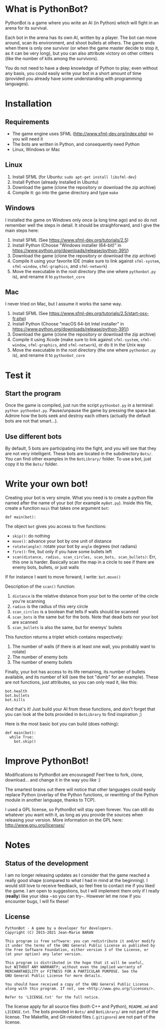 # What is PythonBot?

PythonBot is a game where you write an AI (in Python) which will fight in an arena for its survival.

Each bot in the arena has its own AI, written by a player. The bot can move around, scan its environment, and shoot
bullets at others. The game ends when there is only one survivor (or when the game master decide to stop it, as it can
be very long), but you can also attribute victory on other critters (like the number of kills among the survivors).

You do not need to have a deep knowledge of Python to play; even without any basis, you could easily write your bot in a
short amount of time (provided you already have some understanding with programming languages).

# Installation

## Requirements

* The game engine uses SFML (http://www.sfml-dev.org/index.php) so you will need it
* The bots are written in Python, and consequently need Python
* Linux, Windows or Mac

## Linux

1. Install SFML (for Ubuntu: `sudo apt-get install libsfml-dev`)
2. Install Python (already installed in Ubuntu)
3. Download the game (clone the repository or download the zip archive)
4. Compile it: go into the game directory and type `make`

## Windows

I installed the game on Windows only once (a long time ago) and so do not remember well the steps in detail. It should
be straighforward, and I give the main steps here:

1. Install SFML (See https://www.sfml-dev.org/tutorials/2.5)
2. Install Python (Choose "Windows installer (64-bit)" in https://www.python.org/downloads/release/python-391/)
3. Download the game (clone the repository or download the zip archive)
4. Compile it using your favorite IDE (make sure to link against `sfml-system`, `sfml-window`, `sfml-graphics`, and
   `sfml-network`)
5. Move the executable in the root directory (the one where `pythonbot.py` is), and rename it to `pythonbot_core`

## Mac

I never tried on Mac, but I assume it works the same way.

1. Install SFML (See https://www.sfml-dev.org/tutorials/2.5/start-osx-fr.php)
2. Install Python (Choose "macOS 64-bit Intel installer" in https://www.python.org/downloads/release/python-391/)
3. Download the game (clone the repository or download the zip archive)
4. Compile it using Xcode (make sure to link against `sfml-system`, `sfml-window`, `sfml-graphics`, and `sfml-network`),
or do it in the Unix way
5. Move the executable in the root directory (the one where `pythonbot.py` is), and rename it to `pythonbot_core`

# Test it

## Start the program

Once the game is compiled, just run the script `pythonbot.py` in a terminal: `python pythonbot.py`. Pause/unpause the
game by pressing the space bar. Admire how the bots seek and destroy each others (actually the default bots are not that
smart...).

## Use different bots

By default, 5 bots are participating into the fight, and you will see that they are not very intelligent. These bots are
located in the subdirectory `Bots/`. You can find other examples in the `BotLibrary/` folder. To use a bot, just copy it
to the `Bots/` folder.

# Write your own bot!

Creating your bot is very simple. What you need is to create a python file named after the name of your bot (for example
`myBot.py`). Inside this file, create a function `main` that takes one argument `bot`:
```
def main(bot):
```
The object `bot` gives you access to five functions:
- `skip()`: do nothing
- `move()`: advance your bot by one unit of distance
- `rotate(angle)`: rotate your bot by `angle` degrees (not radians)
- `fire()`: fire, but only if you have some bullets left
- `scan(distance, radius, scan_circles, scan_bots, scan_bullets)`: Err, this one is harder. Basically scan the map in a
circle to see if there are enemy bots, bullets, or just walls

If for instance I want to move forward, I write: `bot.move()`

Description of the `scan()` function:

1. `distance` is the relative distance from your bot to the center of the circle you're scanning
2. `radius` is the radius of this very circle
3. `scan_circles` is a boolean that tells if walls should be scanned
4. `scan_bots` is the same but for the bots. Note that dead bots nor your bot are scanned
5. `scan_bullets` is also the same, but for enemys' bullets

This function returns a triplet which contains respectively:

1. The number of walls (if there is at least one wall, you probably want to rotate)
2. The number of enemy bots
3. The number of enemy bullets

Finally, your bot has access to its life remaining, its number of bullets available, and its number of kill (see the bot
"dumb" for an example). These are not functions, just attributes, so you can only read it, like this:
```
bot.health
bot.bullets
bot.kills
```
And that's it! Just build your AI from these functions, and don't forget that you can look at the bots provided in
`BotLibrary` to find inspiration ;)



Here is the most basic bot you can build (does nothing):
```
def main(bot):
  while True:
    bot.skip()
```

# Improve PythonBot!

Modifications to PythonBot are encouraged! Feel free to fork, clone, download... and change it in the way you like :)

The smartest brains out there will notice that other languages could easily replace Python (overlay of the Python
functions, or rewritting of the Python module in another language, thanks to TCP).

I used a GPL license, so PythonBot will stay open forever. You can still do whatever you want with it, as long as you
provide the sources when releasing your version. More information on the GPL here: http://www.gnu.org/licenses/

# Notes

## Status of the development

I am no longer releasing updates as I consider that the game reached a really good shape (compared to what I had in mind
at the beginning). I would still love to receive feedback, so feel free to contact me if you liked the game. I am open
to suggestions, but I will implement them only if I really (**really**) like your idea −so you can try−. However let me
now if you encounter bugs, I will fix these!

## License

```
PythonBot - A game by a developer for developers.
Copyright (C) 2015-2021 Jean-Marie BARAN

This program is free software: you can redistribute it and/or modify
it under the terms of the GNU General Public License as published by
the Free Software Foundation, either version 3 of the License, or
(at your option) any later version.

This program is distributed in the hope that it will be useful,
but WITHOUT ANY WARRANTY; without even the implied warranty of
MERCHANTABILITY or FITNESS FOR A PARTICULAR PURPOSE. See the
GNU General Public License for more details.

You should have received a copy of the GNU General Public License
along with this program. If not, see <http://www.gnu.org/licenses/>.

Refer to 'LICENSE.txt' for the full notice.
```

The license apply for all source files (both C++ and Python), `README.md` and `LICENSE.txt`. The bots provided in
`Bots/` and `BotLibrary/` are not part of the license. The Makefile, and Git-related files (`.gitignore`) are not part
of the license.

